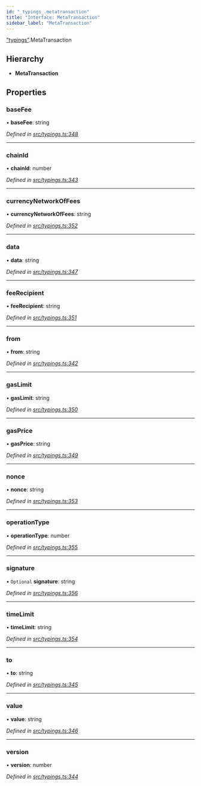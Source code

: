 ```yaml
---
id: "_typings_.metatransaction"
title: "Interface: MetaTransaction"
sidebar_label: "MetaTransaction"
---
```


["typings"](../modules/_typings_.md).MetaTransaction

## Hierarchy

* **MetaTransaction**

## Properties

### baseFee

•  **baseFee**: string

*Defined in [src/typings.ts:348](https://github.com/trustlines-protocol/clientlib/blob/f60ef2b/src/typings.ts#L348)*

___

### chainId

•  **chainId**: number

*Defined in [src/typings.ts:343](https://github.com/trustlines-protocol/clientlib/blob/f60ef2b/src/typings.ts#L343)*

___

### currencyNetworkOfFees

•  **currencyNetworkOfFees**: string

*Defined in [src/typings.ts:352](https://github.com/trustlines-protocol/clientlib/blob/f60ef2b/src/typings.ts#L352)*

___

### data

•  **data**: string

*Defined in [src/typings.ts:347](https://github.com/trustlines-protocol/clientlib/blob/f60ef2b/src/typings.ts#L347)*

___

### feeRecipient

•  **feeRecipient**: string

*Defined in [src/typings.ts:351](https://github.com/trustlines-protocol/clientlib/blob/f60ef2b/src/typings.ts#L351)*

___

### from

•  **from**: string

*Defined in [src/typings.ts:342](https://github.com/trustlines-protocol/clientlib/blob/f60ef2b/src/typings.ts#L342)*

___

### gasLimit

•  **gasLimit**: string

*Defined in [src/typings.ts:350](https://github.com/trustlines-protocol/clientlib/blob/f60ef2b/src/typings.ts#L350)*

___

### gasPrice

•  **gasPrice**: string

*Defined in [src/typings.ts:349](https://github.com/trustlines-protocol/clientlib/blob/f60ef2b/src/typings.ts#L349)*

___

### nonce

•  **nonce**: string

*Defined in [src/typings.ts:353](https://github.com/trustlines-protocol/clientlib/blob/f60ef2b/src/typings.ts#L353)*

___

### operationType

•  **operationType**: number

*Defined in [src/typings.ts:355](https://github.com/trustlines-protocol/clientlib/blob/f60ef2b/src/typings.ts#L355)*

___

### signature

• `Optional` **signature**: string

*Defined in [src/typings.ts:356](https://github.com/trustlines-protocol/clientlib/blob/f60ef2b/src/typings.ts#L356)*

___

### timeLimit

•  **timeLimit**: string

*Defined in [src/typings.ts:354](https://github.com/trustlines-protocol/clientlib/blob/f60ef2b/src/typings.ts#L354)*

___

### to

•  **to**: string

*Defined in [src/typings.ts:345](https://github.com/trustlines-protocol/clientlib/blob/f60ef2b/src/typings.ts#L345)*

___

### value

•  **value**: string

*Defined in [src/typings.ts:346](https://github.com/trustlines-protocol/clientlib/blob/f60ef2b/src/typings.ts#L346)*

___

### version

•  **version**: number

*Defined in [src/typings.ts:344](https://github.com/trustlines-protocol/clientlib/blob/f60ef2b/src/typings.ts#L344)*
